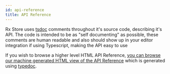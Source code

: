 ```yaml
---
id: api-reference
title: API Reference
---
```


Rx Store uses [tsdoc](https://github.com/microsoft/tsdoc) comments throughout it's source code, describing it's API. The code is intended to be as "self documenting" as possible, these comments are human readable and also should show up in your editor integration if using Typescript, making the API easy to use

If you wish to browse a higher level HTML API Reference, [you can browse our machine generated HTML view of the API Reference](../../api-react/modules/_libs_react_src_index_.html) which is generated using [typedoc](http://typedoc.org/).
